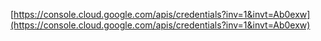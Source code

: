 

[https://console.cloud.google.com/apis/credentials?inv=1&invt=Ab0exw](https://console.cloud.google.com/apis/credentials?inv=1&invt=Ab0exw)

